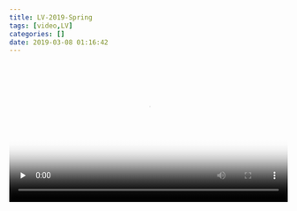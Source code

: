 ```yaml
---
title: LV-2019-Spring
tags: [video,LV]
categories: []
date: 2019-03-08 01:16:42
---
```

<video width="100%" preload="none" controls="controls" poster="https://www.louisvuitton.cn/images/is/image/lv/1/PP_VP_L/%E8%B7%AF%E6%98%93%E5%A8%81%E7%99%BB--1295_LVNow_Show_women_SS19_inspiration_push_DI3.jpg?wid=1600&hei=900" preload="auto" src="https://videos.louisvuitton.com/fc/freecaster/BqV6hi4Vca_720p.mp4"></video>
